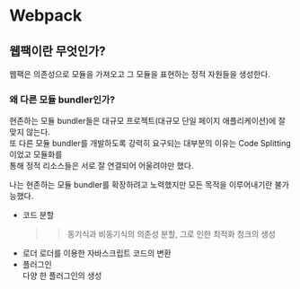 # Webpack

## 웹팩이란 무엇인가?
웹팩은 의존성으로 모듈을 가져오고 그 모듈을 표현하는 정적 자원들을 생성한다.

### 왜 다른 모듈 bundler인가?
현존하는 모듈 bundler들은 대규모 프로젝트(대규모 단일 페이지 애플리케이션)에 잘 맞지 않는다.  
또 다른 모듈 bundler를 개발하도록 강력히 요구되는 대부분의 이유는 Code Splitting이었고 모듈화를  
통해 정적 리소스들은 서로 잘 연결되어 어울려야만 했다.  
  
나는 현존하는 모듈 bundler를 확장하려고 노력했지만 모든 목적을 이루어내기란 불가능했다.  
  
* 코드 분할
  >> 동기식과 비동기식의 의존성 분할, 그로 인한 최적화 청크의 생성
* 로더
  로더를 이용한 자바스크립트 코드의 변환
* 플러그인   
  다양 한 플러그인의 생성
  
###   